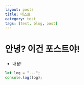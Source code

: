 ```yaml
---
layout: posts
title: 테스트
category: test
tags: [test, blog, post]
---
```


# 안녕? 이건 포스트야!
- 내용!

```javascript
let log = "...";
console.log(log);
```
